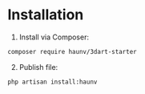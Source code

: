 # Installation
1. Install via Composer:
```bash
composer require haunv/3dart-starter
```
2. Publish file:
```bash
php artisan install:haunv
```
